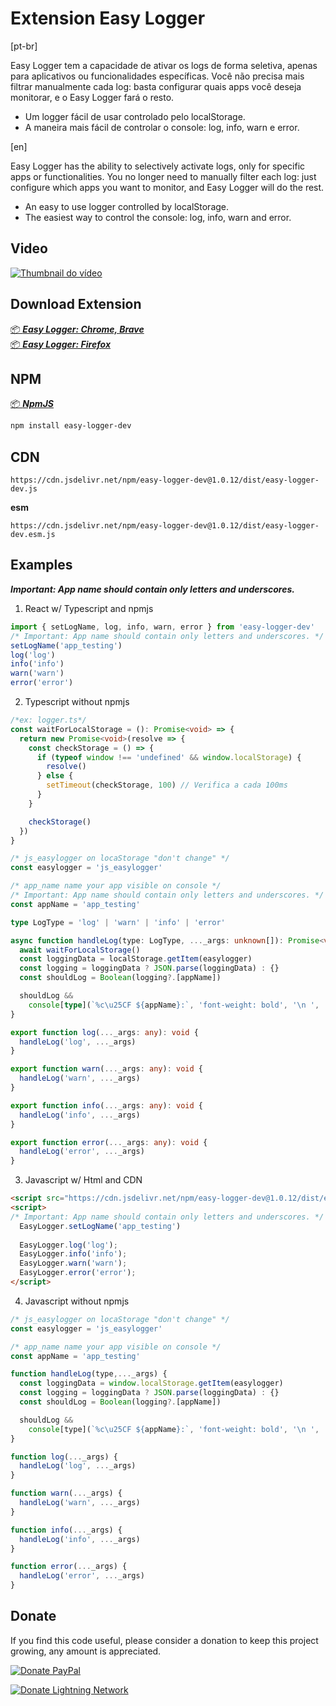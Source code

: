 # Extension Easy Logger
[pt-br]

Easy Logger tem a capacidade de ativar os logs de forma seletiva, apenas para aplicativos ou funcionalidades específicas. Você não precisa mais filtrar manualmente cada log: basta configurar quais apps você deseja monitorar, e o Easy Logger fará o resto.
- Um logger fácil de usar controlado pelo localStorage.
- A maneira mais fácil de controlar o console: log, info, warn e error.

[en]

Easy Logger has the ability to selectively activate logs, only for specific apps or functionalities. You no longer need to manually filter each log: just configure which apps you want to monitor, and Easy Logger will do the rest.

- An easy to use logger controlled by localStorage.
- The easiest way to control the console: log, info, warn and error.

## Video
[![Thumbnail do vídeo](https://img.youtube.com/vi/Q1DbAdPhOSY/maxresdefault.jpg)](https://www.youtube.com/watch?v=Q1DbAdPhOSY)


## Download Extension
[ 📦 ***Easy Logger: Chrome, Brave***](https://chromewebstore.google.com/detail/easy-logger/enoegidahmndmbflkcnanembemogpddp)   
[ 📦 ***Easy Logger: Firefox***](https://addons.mozilla.org/pt-BR/firefox/addon/easy-logger/)

## NPM
[ 📦 ***NpmJS***](https://www.npmjs.com/package/easy-logger-dev)

```bash
npm install easy-logger-dev
```
## CDN 
```
https://cdn.jsdelivr.net/npm/easy-logger-dev@1.0.12/dist/easy-logger-dev.js
```
**esm**
```
https://cdn.jsdelivr.net/npm/easy-logger-dev@1.0.12/dist/easy-logger-dev.esm.js
```

## Examples
***Important: App name should contain only letters and underscores.***

1. React w/ Typescript and npmjs
```ts
import { setLogName, log, info, warn, error } from 'easy-logger-dev'
/* Important: App name should contain only letters and underscores. */
setLogName('app_testing')
log('log')
info('info')
warn('warn')
error('error')
```
2. Typescript without npmjs
```ts
/*ex: logger.ts*/
const waitForLocalStorage = (): Promise<void> => {
  return new Promise<void>(resolve => {
    const checkStorage = () => {
      if (typeof window !== 'undefined' && window.localStorage) {
        resolve()
      } else {
        setTimeout(checkStorage, 100) // Verifica a cada 100ms
      }
    }

    checkStorage()
  })
}

/* js_easylogger on locaStorage "don't change" */
const easylogger = 'js_easylogger'

/* app_name name your app visible on console */
/* Important: App name should contain only letters and underscores. */
const appName = 'app_testing'

type LogType = 'log' | 'warn' | 'info' | 'error'

async function handleLog(type: LogType, ..._args: unknown[]): Promise<void> {
  await waitForLocalStorage()
  const loggingData = localStorage.getItem(easylogger)
  const logging = loggingData ? JSON.parse(loggingData) : {}
  const shouldLog = Boolean(logging?.[appName])

  shouldLog &&
    console[type](`%c\u25CF ${appName}:`, 'font-weight: bold', '\n ', ..._args)
}

export function log(..._args: any): void {
  handleLog('log', ..._args)
}

export function warn(..._args: any): void {
  handleLog('warn', ..._args)
}

export function info(..._args: any): void {
  handleLog('info', ..._args)
}

export function error(..._args: any): void {
  handleLog('error', ..._args)
}
```
3. Javascript w/ Html and CDN
```html
<script src="https://cdn.jsdelivr.net/npm/easy-logger-dev@1.0.12/dist/easy-logger-dev.js"></script>
<script>
/* Important: App name should contain only letters and underscores. */
  EasyLogger.setLogName('app_testing')
  
  EasyLogger.log('log');
  EasyLogger.info('info');
  EasyLogger.warn('warn');
  EasyLogger.error('error');
</script>
```

4. Javascript without npmjs
```js
/* js_easylogger on locaStorage "don't change" */
const easylogger = 'js_easylogger'

/* app_name name your app visible on console */
const appName = 'app_testing'

function handleLog(type,..._args) {
  const loggingData = window.localStorage.getItem(easylogger)
  const logging = loggingData ? JSON.parse(loggingData) : {}
  const shouldLog = Boolean(logging?.[appName])

  shouldLog &&
    console[type](`%c\u25CF ${appName}:`, 'font-weight: bold', '\n ', ..._args)
}

function log(..._args) {
  handleLog('log', ..._args)
}

function warn(..._args) {
  handleLog('warn', ..._args)
}

function info(..._args) {
  handleLog('info', ..._args)
}

function error(..._args) {
  handleLog('error', ..._args)
}
```

## Donate   

If you find this code useful, please consider a donation to keep this project growing, any amount is appreciated.

[![Donate PayPal](https://img.shields.io/badge/Doe-via%20PayPal-blue)](https://www.paypal.com/donate/?hosted_button_id=SGZ4XU7T4GR7E)

[![Donate Lightning Network](https://img.shields.io/badge/Doe-via%20Lightning%20Network-orange)](https://getalby.com/p/hiddenuuid)
